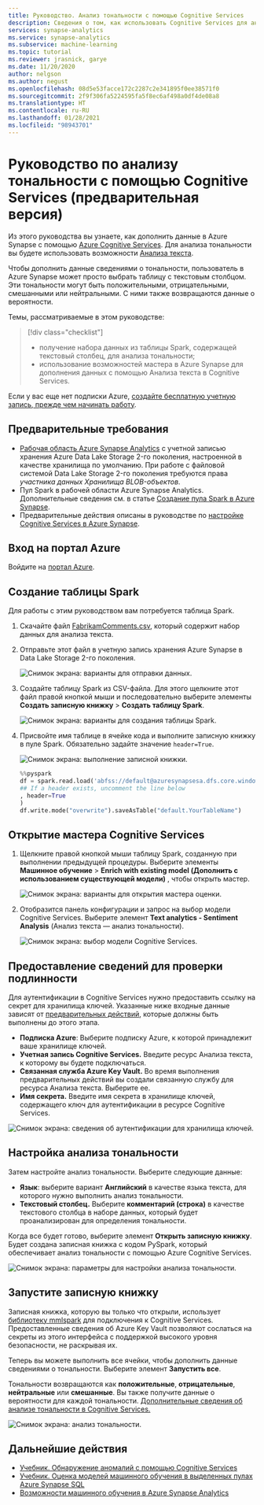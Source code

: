 ```yaml
---
title: Руководство. Анализ тональности с помощью Cognitive Services
description: Сведения о том, как использовать Cognitive Services для анализа тональности в Azure Synapse Analytics
services: synapse-analytics
ms.service: synapse-analytics
ms.subservice: machine-learning
ms.topic: tutorial
ms.reviewer: jrasnick, garye
ms.date: 11/20/2020
author: nelgson
ms.author: negust
ms.openlocfilehash: 08d5e53facce172c2287c2e341895f0ee38571f0
ms.sourcegitcommit: 2f9f306fa5224595fa5f8ec6af498a0df4de08a8
ms.translationtype: HT
ms.contentlocale: ru-RU
ms.lasthandoff: 01/28/2021
ms.locfileid: "98943701"
---
```

# <a name="tutorial-sentiment-analysis-with-cognitive-services-preview"></a>Руководство по анализу тональности с помощью Cognitive Services (предварительная версия)

Из этого руководства вы узнаете, как дополнить данные в Azure Synapse с помощью [Azure Cognitive Services](../../cognitive-services/index.yml). Для анализа тональности вы будете использовать возможности [Анализа текста](../../cognitive-services/text-analytics/index.yml). 

Чтобы дополнить данные сведениями о тональности, пользователь в Azure Synapse может просто выбрать таблицу с текстовым столбцом. Эти тональности могут быть положительными, отрицательными, смешанными или нейтральными. С ними также возвращаются данные о вероятности.

Темы, рассматриваемые в этом руководстве:

> [!div class="checklist"]
> - получение набора данных из таблицы Spark, содержащей текстовый столбец, для анализа тональности;
> - использование возможностей мастера в Azure Synapse для дополнения данных с помощью Анализа текста в Cognitive Services.

Если у вас еще нет подписки Azure, [создайте бесплатную учетную запись, прежде чем начинать работу](https://azure.microsoft.com/free/).

## <a name="prerequisites"></a>Предварительные требования

- [Рабочая область Azure Synapse Analytics](../get-started-create-workspace.md) с учетной записью хранения Azure Data Lake Storage 2-го поколения, настроенной в качестве хранилища по умолчанию. При работе с файловой системой Data Lake Storage 2-го поколения требуются права *участника данных Хранилища BLOB-объектов*.
- Пул Spark в рабочей области Azure Synapse Analytics. Дополнительные сведения см. в статье [Создание пула Spark в Azure Synapse](../quickstart-create-sql-pool-studio.md).
- Предварительные действия описаны в руководстве по [настройке Cognitive Services в Azure Synapse](tutorial-configure-cognitive-services-synapse.md).

## <a name="sign-in-to-the-azure-portal"></a>Вход на портал Azure

Войдите на [портал Azure](https://portal.azure.com/).

## <a name="create-a-spark-table"></a>Создание таблицы Spark

Для работы с этим руководством вам потребуется таблица Spark.

1. Скачайте файл [FabrikamComments.csv](https://github.com/Kaiqb/KaiqbRepo0731190208/blob/master/CognitiveServices/TextAnalytics/FabrikamComments.csv), который содержит набор данных для анализа текста. 

1. Отправьте этот файл в учетную запись хранения Azure Synapse в Data Lake Storage 2-го поколения.
  
   ![Снимок экрана: варианты для отправки данных.](media/tutorial-cognitive-services/tutorial-cognitive-services-sentiment-00a.png)

1. Создайте таблицу Spark из CSV-файла. Для этого щелкните этот файл правой кнопкой мыши и последовательно выберите элементы **Создать записную книжку** > **Создать таблицу Spark**.

   ![Снимок экрана: варианты для создания таблицы Spark.](media/tutorial-cognitive-services/tutorial-cognitive-services-sentiment-00b.png)

1. Присвойте имя таблице в ячейке кода и выполните записную книжку в пуле Spark. Обязательно задайте значение `header=True`.

   ![Снимок экрана: выполнение записной книжки.](media/tutorial-cognitive-services/tutorial-cognitive-services-sentiment-00c.png)

   ```python
   %%pyspark
   df = spark.read.load('abfss://default@azuresynapsesa.dfs.core.windows.net/data/FabrikamComments.csv', format='csv'
   ## If a header exists, uncomment the line below
   , header=True
   )
   df.write.mode("overwrite").saveAsTable("default.YourTableName")
   ```

## <a name="open-the-cognitive-services-wizard"></a>Открытие мастера Cognitive Services

1. Щелкните правой кнопкой мыши таблицу Spark, созданную при выполнении предыдущей процедуры. Выберите элементы **Машинное обучение** > **Enrich with existing model (Дополнить с использованием существующей модели)** , чтобы открыть мастер.

   ![Снимок экрана: варианты для открытия мастера оценки.](media/tutorial-cognitive-services/tutorial-cognitive-services-sentiment-00d.png)

2. Отобразится панель конфигурации и запрос на выбор модели Cognitive Services. Выберите элемент **Text analytics - Sentiment Analysis** (Анализ текста — анализ тональности).

   ![Снимок экрана: выбор модели Cognitive Services.](media/tutorial-cognitive-services/tutorial-cognitive-services-sentiment-00e.png)

## <a name="provide-authentication-details"></a>Предоставление сведений для проверки подлинности

Для аутентификации в Cognitive Services нужно предоставить ссылку на секрет для хранилища ключей. Указанные ниже входные данные зависят от [предварительных действий](tutorial-configure-cognitive-services-synapse.md), которые должны быть выполнены до этого этапа.

- **Подписка Azure**: Выберите подписку Azure, к которой принадлежит ваше хранилище ключей.
- **Учетная запись Cognitive Services.** Введите ресурс Анализа текста, к которому вы будете подключаться.
- **Связанная служба Azure Key Vault.** Во время выполнения предварительных действий вы создали связанную службу для ресурса Анализа текста. Выберите ее.
- **Имя секрета.** Введите имя секрета в хранилище ключей, содержащего ключ для аутентификации в ресурсе Cognitive Services.

![Снимок экрана: сведения об аутентификации для хранилища ключей.](media/tutorial-cognitive-services/tutorial-cognitive-services-sentiment-00f.png)

## <a name="configure-sentiment-analysis"></a>Настройка анализа тональности

Затем настройте анализ тональности. Выберите следующие данные:
- **Язык**: выберите вариант **Английский** в качестве языка текста, для которого нужно выполнить анализ тональности.
- **Текстовый столбец.** Выберите **комментарий (строка)** в качестве текстового столбца в наборе данных, который будет проанализирован для определения тональности.

Когда все будет готово, выберите элемент **Открыть записную книжку**. Будет создана записная книжка с кодом PySpark, который обеспечивает анализ тональности с помощью Azure Cognitive Services.

![Снимок экрана: параметры для настройки анализа тональности.](media/tutorial-cognitive-services/tutorial-cognitive-services-sentiment-00g.png)

## <a name="run-the-notebook"></a>Запустите записную книжку

Записная книжка, которую вы только что открыли, использует [библиотеку mmlspark](https://github.com/Azure/mmlspark) для подключения к Cognitive Services. Предоставленные сведения об Azure Key Vault позволяют сослаться на секреты из этого интерфейса с поддержкой высокого уровня безопасности, не раскрывая их.

Теперь вы можете выполнить все ячейки, чтобы дополнить данные сведениями о тональности. Выберите элемент **Запустить все**. 

Тональности возвращаются как **положительные**, **отрицательные**, **нейтральные** или **смешанные**. Вы также получите данные о вероятности для каждой тональности. [Дополнительные сведения об анализе тональности в Cognitive Services.](../../cognitive-services/text-analytics/how-tos/text-analytics-how-to-sentiment-analysis.md)

![Снимок экрана: анализ тональности.](media/tutorial-cognitive-services/tutorial-cognitive-services-sentiment-00h.png)

## <a name="next-steps"></a>Дальнейшие действия
- [Учебник. Обнаружение аномалий с помощью Cognitive Services](tutorial-cognitive-services-sentiment.md)
- [Учебник. Оценка моделей машинного обучения в выделенных пулах Azure Synapse SQL](tutorial-sql-pool-model-scoring-wizard.md)
- [Возможности машинного обучения в Azure Synapse Analytics](what-is-machine-learning.md)
